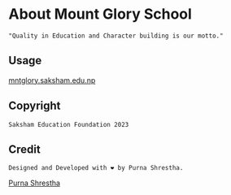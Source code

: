 <!-- Quality education and character building are the pillars of Mount Glory English Boarding High School. With experienced educators and a commitment to excellence, we empower students to reach their full potential. Join us for a transformative learning experience that prepares you for a successful future. -->

# About Mount Glory School
```
"Quality in Education and Character building is our motto."
```

## Usage

[mntglory.saksham.edu.np](https://mntglory.saksham.edu.np)

## Copyright

```
Saksham Education Foundation 2023
```

## Credit

```
Designed and Developed with ❤️ by Purna Shrestha.
```
[Purna Shrestha](https://purnashrestha.com.np/)
